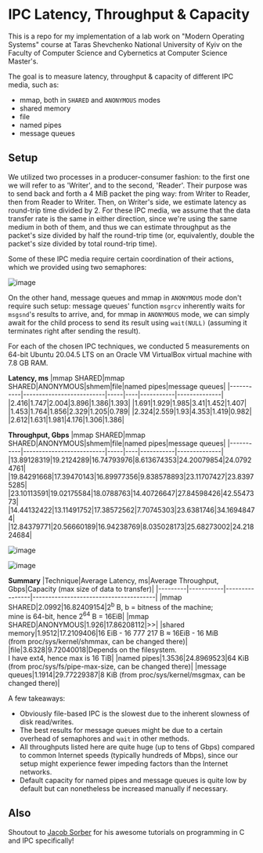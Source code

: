 # IPC Latency, Throughput & Capacity
This is a repo for my implementation of a lab work on "Modern Operating Systems" course at Taras Shevchenko National University of Kyiv on the Faculty of Computer Science and Cybernetics at Computer Science Master's.

The goal is to measure latency, throughput & capacity of different IPC media, such as:
- mmap, both in ``SHARED`` and ``ANONYMOUS`` modes
- shared memory
- file
- named pipes
- message queues

## Setup
We utilized two processes in a producer-consumer fashion: to the first one we will refer to as 'Writer', and to the second, 'Reader'. Their purpose was to send back and forth a 4 MiB packet the ping way: from Writer to Reader, then from Reader to Writer.
Then, on Writer's side, we estimate latency as round-trip time divided by 2.
For these IPC media, we assume that the data transfer rate is the same in either direction, since we're using the same medium in both of them, and thus we can estimate throughput as the packet's size divided by half the round-trip time
(or, equivalently, double the packet's size divided by total round-trip time).

Some of these IPC media require certain coordination of their actions, which we provided using two semaphores:

![image](https://github.com/artandfi/ipc-latency-throughput/assets/28676554/22939c6b-16fa-499f-8f0e-18cae4bd62fb)

On the other hand, message queues and mmap in ``ANONYMOUS`` mode don't require such setup: message queues' function ``msgrcv`` inherently waits for ``msgsnd``'s results to arrive, and, for mmap in ``ANONYMOUS`` mode, we can simply await for the child process to send its result using
``wait(NULL)`` (assuming it terminates right after sending the result).

For each of the chosen IPC techniques, we conducted 5 measurements on 64-bit Ubuntu 20.04.5 LTS on an Oracle VM VirtualBox virtual machine with 7.8 GB RAM.

**Latency, ms**
|mmap SHARED|mmap SHARED&#124;ANONYMOUS|shmem|file|named pipes|message queues|
|-----------|--------------------------|-----|----|-----------|--------------|
|2.416|1.747|2.004|3.896|1.386|1.393|
|1.691|1.929|1.985|3.41|1.452|1.407|
|1.453|1.764|1.856|2.329|1.205|0.789|
|2.324|2.559|1.93|4.353|1.419|0.982|
|2.612|1.631|1.981|4.176|1.306|1.386|

**Throughput, Gbps**
|mmap SHARED|mmap SHARED&#124;ANONYMOUS|shmem|file|named pipes|message queues|
|-----------|--------------------------|-----|----|-----------|--------------|
|13.89128319|19.2124289|16.74793976|8.613674353|24.20079854|24.07924761|
|19.84291668|17.39470143|16.89977356|9.838578893|23.11707427|23.83975285|
|23.10113591|19.02175584|18.0788763|14.40726647|27.84598426|42.5547373|
|14.44132422|13.11491752|17.38572562|7.70745303|23.6381746|34.16948474|
|12.84379771|20.56660189|16.94238769|8.035028173|25.68273002|24.21824684|

![image](https://github.com/artandfi/ipc-latency-throughput/assets/28676554/ea084729-0695-4c22-ab30-f280250e3b87)

![image](https://github.com/artandfi/ipc-latency-throughput/assets/28676554/caf2f302-da4d-4c85-a6fe-f860e0021fa5)

**Summary**
|Technique|Average Latency, ms|Average Throughput, Gbps|Capacity (max size of data to transfer)|
|---------|-----------|----------------|---------------------------------------|
|mmap SHARED|2.0992|16.82409154|2<sup>b</sup> B, b = bitness of the machine;<br>mine is 64-bit, hence 2<sup>64</sup> B = 16EiB|
|mmap SHARED&#124;ANONYMOUS|1.926|17.86208112|>>|
|shared memory|1.9512|17.2109406|16 EiB - 16 777 217 B &#8776; 16EiB - 16 MiB<br>(from proc/sys/kernel/shmmax, can be changed there)|
|file|3.6328|9.72040018|Depends on the filesystem.<br>I have ext4, hence max is 16 TiB|
|named pipes|1.3536|24.8969523|64 KiB (from proc/sys/fs/pipe-max-size, can be changed there)|
|message queues|1.1914|29.77229387|8 KiB (from proc/sys/kernel/msgmax, can be changed there)|

A few takeaways:
- Obviously file-based IPC is the slowest due to the inherent slowness of disk read/writes.
- The best results for message queues might be due to a certain overhead of semaphores and ``wait`` in other methods.
- All throughputs listed here are quite huge (up to tens of Gbps) compared to common Internet speeds (typically hundreds of Mbps), since our setup might experience fewer impeding factors than the Internet networks.
- Default capacity for named pipes and message queues is quite low by default but can nonetheless be increased manually if necessary.

## Also
Shoutout to [Jacob Sorber](https://www.youtube.com/@JacobSorber) for his awesome tutorials on programming in C and IPC specifically!
